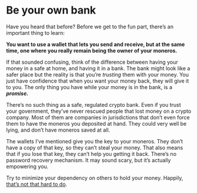 # Be your own bank

Have you heard that before? Before we get to the fun part, there’s an important thing to learn:

**You want to use a wallet that lets you send and receive, but at the same time, one where you really remain being the owner of your moneros.**

If that sounded confusing, think of the difference between having your money in a safe at home, and having it in a bank. The bank might look like a safer place but the reality is that you’re _trusting_ them with your money. You just have confidence that when you want your money back, they will give it to you. The only thing you have while your money is in the bank, is a _******promise.******_

There’s no such thing as a safe, regulated crypto bank. Even if you trust your government, they’ve never rescued people that lost money on a crypto company. Most of them are companies in jurisdictions that don’t even force them to have the moneros you deposited at hand. They could very well be lying, and don’t have moneros saved at all.

The wallets I’ve mentioned give you the key to your moneros. They don’t have a copy of that key, so they can’t steal your money. That also means that if you lose that key, they can’t help you getting it back. There’s no password recovery mechanism. It may sound scary, but it’s actually empowering you.

Try to minimize your dependency on others to hold your money. Happily, [that’s not that hard to do](https://www.notion.so/The-mighty-seed-da2b523d19534f6095cc9ce88d0a52cf?pvs=21).